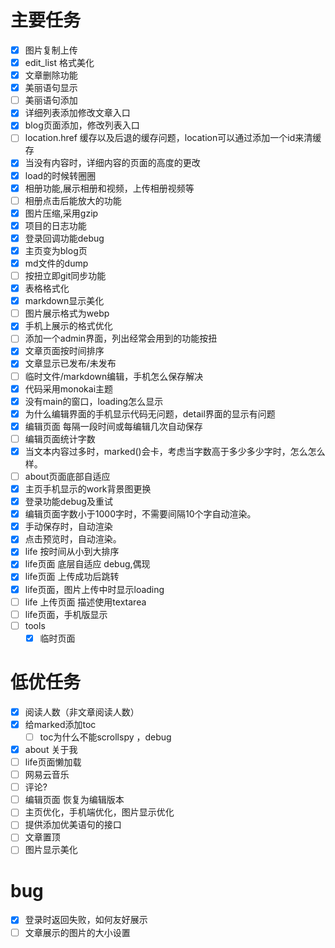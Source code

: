 # 主要任务
- [x] 图片复制上传
- [x] edit_list 格式美化
- [x] 文章删除功能
- [x] 美丽语句显示
- [ ] 美丽语句添加
- [x] 详细列表添加修改文章入口
- [x] blog页面添加，修改列表入口
- [ ] location.href 缓存以及后退的缓存问题，location可以通过添加一个id来清缓存
- [x] 当没有内容时，详细内容的页面的高度的更改
- [x] load的时候转圈圈
- [x] 相册功能,展示相册和视频，上传相册视频等
- [ ] 相册点击后能放大的功能
- [x] 图片压缩,采用gzip
- [x] 项目的日志功能
- [x] 登录回调功能debug
- [x] 主页变为blog页
- [x] md文件的dump
- [ ] 按扭立即git同步功能
- [x] 表格格式化
- [x] markdown显示美化
- [ ] 图片展示格式为webp
- [x] 手机上展示的格式优化
- [ ] 添加一个admin界面，列出经常会用到的功能按扭
- [x] 文章页面按时间排序
- [x] 文章显示已发布/未发布
- [ ] 临时文件/markdown编辑，手机怎么保存解决
- [x] 代码采用monokai主题
- [x] 没有main的窗口，loading怎么显示
- [x] 为什么编辑界面的手机显示代码无问题，detail界面的显示有问题
- [x] 编辑页面 每隔一段时间或每编辑几次自动保存
- [ ] 编辑页面统计字数
- [x] 当文本内容过多时，marked()会卡，考虑当字数高于多少多少字时，怎么怎么样。
- [ ] about页面底部自适应
- [x] 主页手机显示的work背景图更换
- [x] 登录功能debug及重试
- [x] 编辑页面字数小于1000字时，不需要间隔10个字自动渲染。
- [x] 手动保存时，自动渲染
- [x] 点击预览时，自动渲染。
- [x] life 按时间从小到大排序
- [x] life页面 底层自适应  debug,偶现
- [x] life页面 上传成功后跳转
- [x] life页面，图片上传中时显示loading
- [ ] life 上传页面 描述使用textarea
- [ ] life页面，手机版显示
- [ ] tools
	- [x] 临时页面

# 低优任务
- [x] 阅读人数（非文章阅读人数）
- [x] 给marked添加toc
   - [ ] toc为什么不能scrollspy ，debug
- [x] about 关于我
- [ ] life页面懒加载
- [ ] 网易云音乐
- [ ] 评论?
- [ ] 编辑页面 恢复为编辑版本
- [ ] 主页优化，手机端优化，图片显示优化
- [ ] 提供添加优美语句的接口
- [ ] 文章置顶
- [ ] 图片显示美化

# bug
- [x] 登录时返回失败，如何友好展示
- [ ] 文章展示的图片的大小设置
